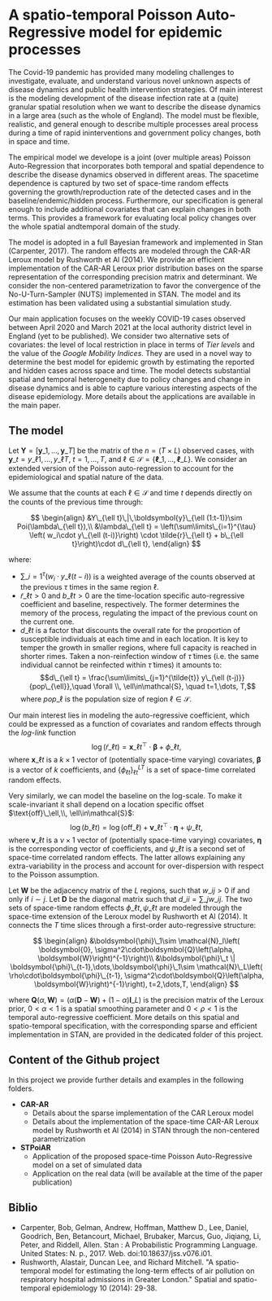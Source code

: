 # A spatio-temporal Poisson Auto-Regressive model for epidemic processes

The Covid-19 pandemic has provided many modeling challenges to investigate, evaluate, and  understand various novel unknown aspects of disease dynamics and public health intervention strategies. Of main interest is the modeling development of the disease infection rate at a (quite) granular spatial resolution when we want to describe the disease dynamics in a large area (such as the whole of England). The model must be flexible, realistic, and general enough to describe multiple processes areal process during a time of rapid ininterventions and government policy changes, both in space and time. 

The empirical model we develope is a joint (over multiple areas) Poisson Auto-Regression that incorporates both temporal and spatial dependence to describe the disease dynamics observed in different areas. The spacetime dependence is captured by two set of space-time random effects governing the growth/reproduction rate of the detected cases and in the baseline/endemic/hidden process. Furthermore, our specification is general enough to include additional covariates that can explain changes in both terms. This provides a framework for evaluating local policy changes over the whole spatial andtemporal domain of the study. 

The model is adopted in a full Bayesian framework and implemented in Stan (Carpenter, 2017). The random effects are modeled through the CAR-AR Leroux model by Rushworth et Al (2014). We provide an efficient implementation of the CAR-AR Leroux prior distribution bases on the sparse representation of the corresponding precision matrix and determinant. We consider the non-centered parametrization to favor the convergence of the No-U-Turn-Sampler (NUTS) implemented in STAN. The model and its estimation has been validated using a substantial simulation study.

Our main application focuses on the weekly COVID-19 cases observed between April 2020 and March 2021 at the local authority district level in England (yet to be published).
We consider two alternative sets of covariates: the level of local restriction in place in terms of *Tier levels* and the value of the *Google Mobility Indices*. They are used in a novel way to determine the best model for epidemic growth by estimating the reported and hidden cases across space and time.  The model detects substantial spatial and temporal heterogeneity due to policy changes and change in disease dynamics and is able to capture various interesting aspects of the disease epidemiology. More details about the applications are available in the main paper.

## The model

Let $\boldsymbol{Y}=\left[ \boldsymbol{y}\_1,\dots,\boldsymbol{y}\_T\right]$ be the matrix of the $n=(T\times L)$ observed cases, with ${\boldsymbol{y}\_{t}}= y\_{\ell 1}, \dots, y\_{\ell T}$, $t=1,\dots,T$, and $\ell\in\mathcal{S}=\left\lbrace \boldsymbol{\ell}\_1,\dots,\boldsymbol{\ell}\_L\right\rbrace$. We consider an extended version of the Poisson auto-regression to account for the epidemiological and spatial nature of the data.

We assume that the counts at each $\ell\in\mathcal{S}$ and time $t$ depends directly on the counts of the previous time through:

$$
\begin{align}
&Y\_{\ell t}\,|\,\boldsymbol{y}\_{\ell (1:t-1)}\sim Poi(\lambda\_{\ell t}),\\
&\lambda\_{\ell t} = \left(\sum\limits\_{i=1}^{\tau} \left( w_i\cdot y\_{\ell (t-i)}\right) \cdot \tilde{r}\_{\ell t} + b\_{\ell t}\right)\cdot d\_{\ell t},
\end{align}
$$

where:
- $\sum\_{i=1}^{\tau} \left( w_i\cdot y\_{\ell (t-i)}\right)$ is a weighted average of the counts observed at the previous $\tau$ times in the same region $\ell$.
- $\tilde{r}\_{\ell t}>0$ and $b\_{\ell t}>0$ are the time-location specific auto-regressive coefficient and baseline, respectively. The former determines the memory of the process, regulating the impact of the previous count on the current one.
- $d\_{\ell t}$ is a factor that discounts the overall rate for the proportion of susceptible individuals at each time and in each location. It is key to temper the growth in smaller regions, where full capacity is reached in shorter rimes. Taken a non-reinfection window of $\tilde{\tau}$ times (i.e. the same individual cannot be reinfected within $\tilde{\tau}$ times) it amounts to:
$$d\_{\ell t} = \frac{\sum\limits\_{j=1}^{\tilde{t}} y\_{\ell (t-j)}}{pop\_{\ell}},\quad \forall \\, \ell\in\mathcal{S}, \quad t=1,\dots, T,$$
where $pop\_{\ell}$ is the population size of region $\ell\in\mathcal{S}$.

Our main interest lies in modeling the auto-regressive coefficient, which could be expressed as a function of covariates and random effects through the *log-link* function
$$\log\left(\tilde{r}\_{\ell t}\right)= \boldsymbol{x}\_{\ell t}^\top\cdot\boldsymbol{\beta} + \phi\_{\ell t},$$
where $\boldsymbol{x}\_{\ell t}$ is a $k\times 1$ vector of (potentially space-time varying) covariates, $\boldsymbol{\beta}$ is a vector of $k$ coefficients, and $\left\lbrace\phi_{\ell t}\right\rbrace_{\ell t}^{LT}$ is a set of space-time correlated random effects. 

Very similarly, we can model the baseline on the log-scale. To make it scale-invariant it shall depend on a location specific offset $\text{off}\_\ell,\\, \ell\in\mathcal{S}$:
$$\log\left( b\_{\ell t}\right)=\log\left(\text{off}\_{\ell }\right)+\boldsymbol{v}\_{\ell t}^\top\cdot\boldsymbol{\eta}+\psi\_{\ell t},$$
where $\boldsymbol{v}\_{\ell t}$ is a $\nu\times 1$ vector of (potentially space-time varying) covariates, $\boldsymbol{\eta}$ is the corresponding vector of coefficients, and $\psi\_{\ell t}$ is a second set of space-time correlated random effects. The latter allows explaining any extra-variability in the process and account for over-dispersion with respect to the Poisson assumption.

Let $\boldsymbol{W}$ be the adjacency matrix of the $L$ regions, such that $w\_{ij}>0$ if and only if $i\sim j$. Let $\boldsymbol{D}$ be the diagonal matrix such that $d\_{ii}=\sum\limits\_{j}w\_{ij}$.
The two sets of space-time random effects $\phi\_{\ell t}, \psi\_{\ell t}$ are modeled through the space-time extension of the Leroux model by Rushworth et Al (2014). It connects the $T$ time slices through a first-order auto-regressive structure:

$$
\begin{align}
        &\boldsymbol{\phi}\_1\sim \mathcal{N}_l\left( \boldsymbol{0}, \sigma^2\cdot\boldsymbol{Q}\left(\alpha, \boldsymbol{W}\right)^{-1}\right)\\
        &\boldsymbol{\phi}\_t \| \boldsymbol{\phi}\_{t-1},\dots,\boldsymbol{\phi}\_1\sim \mathcal{N}\_L\left( \rho\cdot\boldsymbol{\phi}\_{t-1}, \sigma^2\cdot\boldsymbol{Q}\left(\alpha, \boldsymbol{W}\right)^{-1}\right), t=2,\dots,T,      
\end{align}
$$

where $\boldsymbol{Q}(\alpha, \boldsymbol{W})=\left(\alpha(\boldsymbol{D}-\boldsymbol{W})+(1-\alpha)\boldsymbol{I}\_L\right)$ is the precision matrix of the Leroux prior, $0<\alpha<1$ is a spatial smoothing parameter and $0<\rho<1$ is the temporal auto-regressive coefficient.
More details on this spatial and spatio-temporal specification, with the corresponding sparse and efficient implementation in STAN, are provided in the dedicated folder of this project.

## Content of the Github project

In this project we provide further details and examples in the following folders.
- **CAR-AR**
  - Details about the sparse implementation of the CAR Leroux model
  - Details about the implementation of the space-time CAR-AR Leroux model by Rushworth et Al (2014) in STAN through the non-centered parametrization
- **STPoiAR**
  - Application of the proposed space-time Poisson Auto-Regressive model on a set of simulated data
  - Application on the real data (will be available at the time of the paper publication)

## Biblio

- Carpenter, Bob, Gelman, Andrew, Hoffman, Matthew D., Lee, Daniel, Goodrich, Ben, Betancourt, Michael, Brubaker, Marcus, Guo, Jiqiang, Li, Peter, and Riddell, Allen. Stan : A Probabilistic Programming Language. United States: N. p., 2017. Web. doi:10.18637/jss.v076.i01. 
- Rushworth, Alastair, Duncan Lee, and Richard Mitchell. "A spatio-temporal model for estimating the long-term effects of air pollution on respiratory hospital admissions in Greater London." Spatial and spatio-temporal epidemiology 10 (2014): 29-38.
